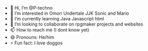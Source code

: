 - 👋 Hi, I’m @P-techno
- 👀 I’m interested in Omori Undertale JJK Sonic and Mario
- 🌱 I’m currently learning Java Javascript html 
- 💞️ I’m looking to collaborate on rpgmaker projects and websites
- 📫 How to reach me (I dont know yet)
- 😄 Pronouns: He/him
- ⚡ Fun fact: I love doggos

<!---
P-techno/P-techno is a ✨ special ✨ repository because its `README.md` (this file) appears on your GitHub profile.
You can click the Preview link to take a look at your changes.
--->
